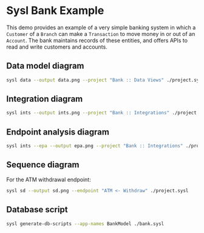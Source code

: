 # Sysl Bank Example

This demo provides an example of a very simple banking system in which a `Customer` of a `Branch` can make a `Transaction` to move money in or out of an `Account`. The bank maintains records of these entities, and offers APIs to read and write customers and accounts.

## Data model diagram

```bash
sysl data --output data.png --project "Bank :: Data Views" ./project.sysl
```

## Integration diagram

```bash
sysl ints --output ints.png --project "Bank :: Integrations" ./project.sysl
```

## Endpoint analysis diagram

```bash
sysl ints --epa --output epa.png --project "Bank :: Integrations" ./project.sysl
```

## Sequence diagram

For the ATM withdrawal endpoint:

```bash
sysl sd --output sd.png --endpoint "ATM <- Withdraw" ./project.sysl
```

## Database script

```bash
sysl generate-db-scripts --app-names BankModel ./bank.sysl
```
